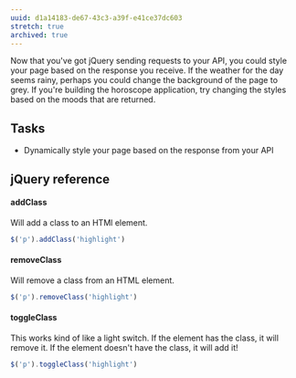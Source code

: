 ```yaml
---
uuid: d1a14183-de67-43c3-a39f-e41ce37dc603
stretch: true
archived: true
---
```


Now that you've got jQuery sending requests to your API, you could style your page based on the response you receive. If the weather for the day seems rainy, perhaps you could change the background of the page to grey. If you're building the horoscope application, try changing the styles based on the moods that are returned.

## Tasks

- Dynamically style your page based on the response from your API

## jQuery reference

#### addClass

Will add a class to an HTMl element.

```javascript
$('p').addClass('highlight')
```

#### removeClass

Will remove a class from an HTML element.

```javascript
$('p').removeClass('highlight')
```

#### toggleClass

This works kind of like a light switch. If the element has the class, it will remove it. If the element doesn't have the class, it will add it!

```javascript
$('p').toggleClass('highlight')
```
